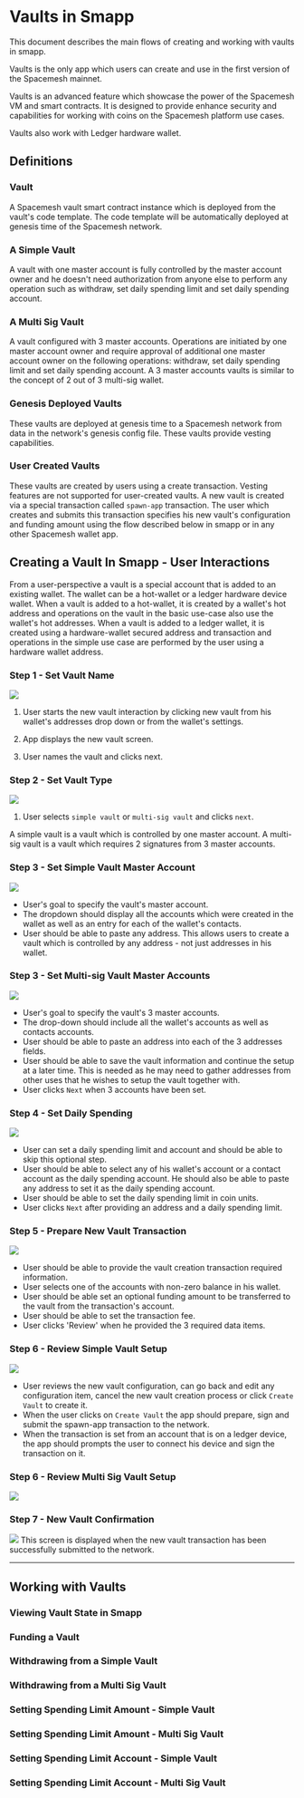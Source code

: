 # Vaults in Smapp

This document describes the main flows of creating and working with vaults in smapp.

Vaults is the only app which users can create and use in the first version of the Spacemesh mainnet.

Vaults is an advanced feature which showcase the power of the Spacemesh VM and smart contracts. It is designed to provide enhance security and capabilities for working with coins on the Spacemesh platform use cases.

Vaults also work with Ledger hardware wallet.

## Definitions

### Vault
A Spacemesh vault smart contract instance which is deployed from the vault's code template. The code template will be automatically deployed at genesis time of the Spacemesh network.

### A Simple Vault
A vault with one master account is fully controlled by the master account owner and he doesn't need authorization from anyone else to perform any operation such as withdraw, set daily spending limit and set daily spending account.

### A Multi Sig Vault
A vault configured with 3 master accounts. Operations are initiated by one master account owner and require approval of additional one master account owner on the following operations: withdraw, set daily spending limit and set daily spending account. A 3 master accounts vaults is similar to the concept of 2 out of 3 multi-sig wallet.

### Genesis Deployed Vaults
These vaults are deployed at genesis time to a Spacemesh network from data in the network's genesis config file. These vaults provide vesting capabilities.

### User Created Vaults
These vaults are created by users using a create transaction. Vesting features are not supported for user-created vaults. A new vault is created via a special transaction called `spawn-app` transaction. The user which creates and submits this transaction specifies his new vault's configuration and funding amount using the flow described below in smapp or in any other Spacemesh wallet app.

## Creating a Vault In Smapp - User Interactions

From a user-perspective a vault is a special account that is added to an existing wallet. The wallet can be a hot-wallet or a ledger hardware device wallet. When a vault is added to a hot-wallet, it is created by a wallet's hot address and operations on the vault in the basic use-case also use the wallet's hot addresses. When a vault is added to a ledger wallet, it is created using a hardware-wallet secured address and transaction and operations in the simple use case are performed by the user using a hardware wallet address.

### Step 1 - Set Vault Name
![](./resources/smart_wallet_mocks2/new_vault_step1.png)

1. User starts the new vault interaction by clicking new vault from his wallet's addresses drop down or from the wallet's settings.

2. App displays the new vault screen.

3. User names the vault and clicks next.

### Step 2 - Set Vault Type

![](./resources/smart_wallet_mocks2/new_vault_step2.png)

1. User selects `simple vault` or `multi-sig vault` and clicks `next`.

A simple vault is a vault which is controlled by one master account. A multi-sig vault is a vault which requires 2 signatures from 3 master accounts.

### Step 3 - Set Simple Vault Master Account

![](./resources/smart_wallet_mocks2/new_vault_step3.png)

- User's goal to specify the vault's master account.
- The dropdown should display all the accounts which were created in the wallet as well as an entry for each of the wallet's contacts.
- User should be able to paste any address. This allows users to create a vault which is controlled by any address - not just addresses in his wallet.

### Step 3 - Set Multi-sig Vault Master Accounts

![](./resources/smart_wallet_mocks2/new_vault_step3_rev1.png)

- User's goal to specify the vault's 3 master accounts.
- The drop-down should include all the wallet's accounts as well as contacts accounts.
- User should be able to paste an address into each of the 3 addresses fields.
- User should be able to save the vault information and continue the setup at a later time. This is needed as he may need to gather addresses from other uses that he wishes to setup the vault together with.
- User clicks `Next` when 3 accounts have been set.


### Step 4 - Set Daily Spending

![](./resources/smart_wallet_mocks2/new_vault_step4.png)
- User can set a daily spending limit and account and should be able to skip this optional step.
- User should be able to select any of his wallet's account or a contact account as the daily spending account. He should also be able to paste any address to set it as the daily spending account.
- User should be able to set the daily spending limit in coin units.
- User clicks `Next` after providing an address and a daily spending limit.


### Step 5 - Prepare New Vault Transaction

![](./resources/smart_wallet_mocks2/new_vault_step5.png)

- User should be able to provide the vault creation transaction required information.
- User selects one of the accounts with non-zero balance in his wallet.
- User should be able set an optional funding amount to be transferred to the vault from the transaction's account.
- User should be able to set the transaction fee.
- User clicks 'Review' when he provided the 3 required data items.


### Step 6 - Review Simple Vault Setup

![](./resources/smart_wallet_mocks2/new_vault_step6.png)

- User reviews the new vault configuration, can go back and edit any configuration item, cancel the new vault creation process or click `Create Vault` to create it.
- When the user clicks on `Create Vault` the app should prepare, sign and submit the spawn-app transaction to the network.
- When the transaction is set from an account that is on a ledger device, the app should prompts the user to connect his device and sign the transaction on it.

### Step 6 - Review Multi Sig Vault Setup

![](./resources/smart_wallet_mocks2/new_vault_step6_rev1.png)


### Step 7 - New Vault Confirmation

![](./resources/smart_wallet_mocks2/new_vault_step7.png)
This screen is displayed when the new vault transaction has been successfully submitted to the network.

-----

## Working with Vaults

### Viewing Vault State in Smapp

### Funding a Vault

### Withdrawing from a Simple Vault

### Withdrawing from a Multi Sig Vault

### Setting Spending Limit Amount - Simple Vault

### Setting Spending Limit Amount - Multi Sig Vault

### Setting Spending Limit Account - Simple Vault

### Setting Spending Limit Account - Multi Sig Vault
